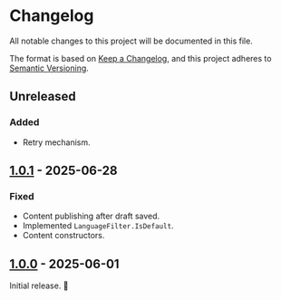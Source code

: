 # Changelog

All notable changes to this project will be documented in this file.

The format is based on [Keep a Changelog](https://keepachangelog.com/en/1.0.0/),
and this project adheres to [Semantic Versioning](https://semver.org/spec/v2.0.0.html).

## Unreleased

### Added

- Retry mechanism.

## [1.0.1] - 2025-06-28

### Fixed

- Content publishing after draft saved.
- Implemented `LanguageFilter.IsDefault`.
- Content constructors.

## [1.0.0] - 2025-06-01

Initial release. 🚀

[unreleased]: https://github.com/Krakenar/Krakenar/compare/v1.0.1...HEAD
[1.0.1]: https://github.com/Krakenar/Krakenar/compare/v1.0.0...v1.0.1
[1.0.0]: https://github.com/Krakenar/Krakenar/compare/v0.1.0...v1.0.0
[0.1.0]: https://github.com/Krakenar/Krakenar/releases/tag/v0.1.0

